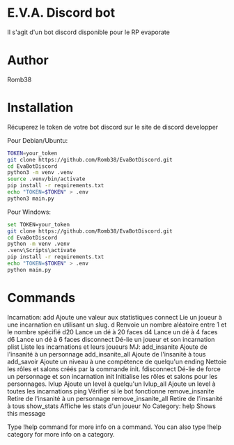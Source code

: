 # E.V.A. Discord bot

Il s'agit d'un bot discord disponible pour le RP evaporate

# Author
Romb38

# Installation

Récuperez le token de votre bot discord sur le site de discord developper

Pour Debian/Ubuntu:
```bash
TOKEN=your_token
git clone https://github.com/Romb38/EvaBotDiscord.git
cd EvaBotDiscord
python3 -m venv .venv
source .venv/bin/activate
pip install -r requirements.txt
echo "TOKEN=$TOKEN" > .env
python3 main.py
```

Pour Windows:
```bash
set TOKEN=your_token
git clone https://github.com/Romb38/EvaBotDiscord.git
cd EvaBotDiscord
python -m venv .venv
.venv\Scripts\activate
pip install -r requirements.txt
echo "TOKEN=$TOKEN" > .env
python main.py
```

# Commands

Incarnation:
  add                 Ajoute une valeur aux statistiques
  connect             Lie un joueur à une incarnation en utilisant un slug.
  d                   Renvoie un nombre aléatoire entre 1 et le nombre spécifié
  d20                 Lance un dé à 20 faces
  d4                  Lance un dé à 4 faces
  d6                  Lance un dé à 6 faces
  disconnect          Dé-lie un joueur et son incarnation
  plist               Liste les incarnations et leurs joueurs
MJ:
  add_insanite        Ajoute de l'insanité à un personnage
  add_insanite_all    Ajoute de l'insanité à tous
  add_savoir          Ajoute un niveau à une compétence de quelqu'un
  ending              Nettoie les rôles et salons créés par la commande init.
  fdisconnect         Dé-lie de force un personnage et son incarnation
  init                Initialise les rôles et salons pour les personnages.
  lvlup               Ajoute un level à quelqu'un
  lvlup_all           Ajoute un level à toutes les incarnations
  ping                Vérifier si le bot fonctionne
  remove_insanite     Retire de l'insanité à un personnage
  remove_insanite_all Retire de l'insanité à tous
  show_stats          Affiche les stats d'un joueur
No Category:
  help                Shows this message

Type !help command for more info on a command.
You can also type !help category for more info on a category.

